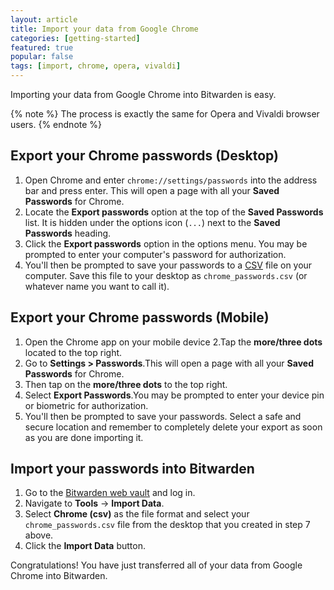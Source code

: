 ```yaml
---
layout: article
title: Import your data from Google Chrome
categories: [getting-started]
featured: true
popular: false
tags: [import, chrome, opera, vivaldi]
---
```


Importing your data from Google Chrome into Bitwarden is easy. 

{% note %}
The process is exactly the same for Opera and Vivaldi browser users.
{% endnote %}

## Export your Chrome passwords (Desktop)

1. Open Chrome and enter `chrome://settings/passwords` into the address bar and press enter. This will open a page with all your **Saved Passwords** for Chrome.
2. Locate the **Export passwords** option at the top of the **Saved Passwords** list. It is hidden under the options icon (`...`) next to the **Saved Passwords** heading.
3. Click the **Export passwords** option in the options menu. You may be prompted to enter your computer's password for authorization.
4. You'll then be prompted to save your passwords to a [CSV][csv] file on your computer. Save this file to your desktop as `chrome_passwords.csv` (or whatever name you want to call it).


## Export your Chrome passwords (Mobile)

1. Open the Chrome app on your mobile device
2.Tap the **more/three dots** located to the top right.
3. Go to **Settings > Passwords**.This will open a page with all your **Saved Passwords** for Chrome.
4. Then tap on the **more/three dots** to the top right.
5. Select **Export Passwords**.You may be prompted to enter your device pin or biometric for authorization.
6. You'll then be prompted to save your passwords. Select a safe and secure location and remember to completely delete your export as soon as you are done importing it.

## Import your passwords into Bitwarden

1. Go to the [Bitwarden web vault][bitwarden-vault] and log in.
2. Navigate to **Tools** &rarr; **Import Data**.
3. Select **Chrome (csv)** as the file format and select your `chrome_passwords.csv` file from the desktop that you created in step 7 above.
4. Click the **Import Data** button.

Congratulations! You have just transferred all of your data from Google Chrome into Bitwarden.

[csv]: https://en.wikipedia.org/wiki/Comma-separated_values
[bitwarden-vault]: https://vault.bitwarden.com
